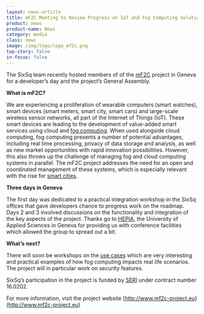 ```yaml
---
layout: news-article
title: mF2C Meeting to Review Progress on IoT and Fog Computing Solutions
product: news
product-name: News
category: media
class: news
image: /img/logo/logo_mf2c.png
top-story: false
in-focus: false
---
```


The SixSq team recently hosted members of of the [mF2C](http://www.mf2c-project.eu/) project in Geneva for a developer’s day and the project’s General Assembly.

**What is mF2C?**

We are experiencing a proliferation of wearable computers (smart watches), smart devices (smart meters, smart city, smart cars) and large-scale wireless sensor networks, all part of the Internet of Things (IoT). These smart devices are leading to the development of value-added smart services using cloud and [fog computing](https://media.sixsq.com/blog/improving-emergency-situation-management-smart-cities). When used alongside cloud computing, fog computing presents a number of potential advantages, including real time processing, privacy of data storage and analysis, as well as new market opportunities with rapid innovation possibilities. However, this also throws up the challenge of managing fog and cloud computing systems in parallel. The mF2C project addresses the need for an open and coordinated management of these systems, which is especially relevant with the rise for [smart cities](https://media.sixsq.com/blog/what-is-a-smart-city).

**Three days in Geneva**

The first day was dedicated to a practical integration workshop in the SixSq offices that gave developers chance to progress work on the roadmap. Days 2 and 3 involved discussions on the functionality and integration of the key aspects of the project. Thanks go to [HEPIA](http://hepia.hesge.ch/), the University of Applied Sciences in Geneva for providing us with conference facilities which allowed the group to spread out a bit.

**What’s next?**

There will soon be workshops on the [use cases](http://www.mf2c-project.eu/blog/press-room/use-cases/) which are very interesting and practical examples of how fog computing impacts real life scenarios. The project will in particular work on security features.

SixSq’s participation in the project is funded by [SERI](https://www.sbfi.admin.ch/sbfi/en/home.html) under contract number 16.0202.

For more information, visit the project website [http://www.mf2c-project.eu](http://www.mf2c-project.eu)

